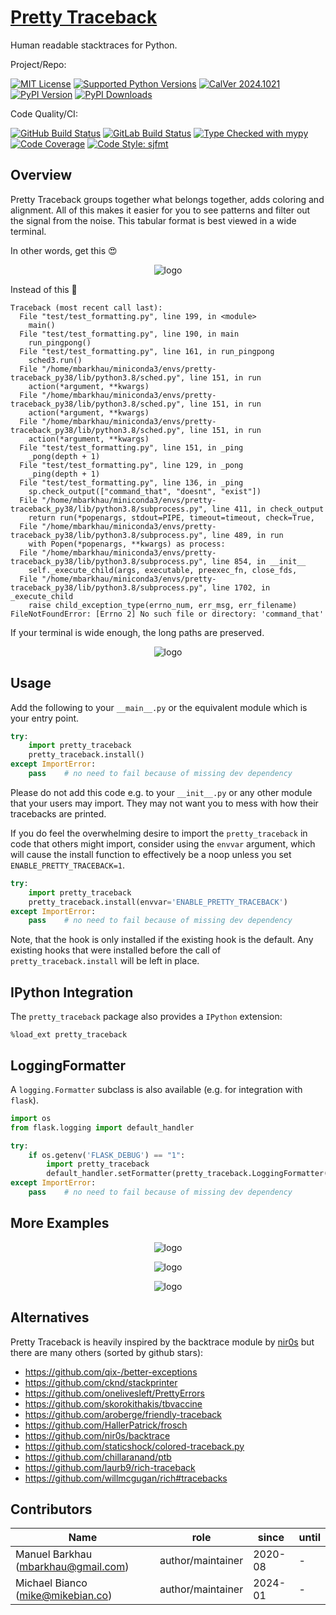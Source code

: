 # [Pretty Traceback][repo_ref]

Human readable stacktraces for Python.

Project/Repo:

[![MIT License][license_img]][license_ref]
[![Supported Python Versions][pyversions_img]][pyversions_ref]
[![CalVer 2024.1021][version_img]][version_ref]
[![PyPI Version][pypi_img]][pypi_ref]
[![PyPI Downloads][downloads_img]][downloads_ref]

Code Quality/CI:

[![GitHub Build Status][github_build_img]][github_build_ref]
[![GitLab Build Status][gitlab_build_img]][gitlab_build_ref]
[![Type Checked with mypy][mypy_img]][mypy_ref]
[![Code Coverage][codecov_img]][codecov_ref]
[![Code Style: sjfmt][style_img]][style_ref]


## Overview

Pretty Traceback groups together what belongs together, adds coloring and alignment. All of this makes it easier for you to see patterns and filter out the signal from the noise. This tabular format is best viewed in a wide terminal.

In other words, get this 😍

<div align="center">
<p align="center">
  <img alt="logo" src="https://github.com/mbarkhau/pretty-traceback/raw/master/example_tb4.png">
</p>
</div>

Instead of this 🤮

```
Traceback (most recent call last):
  File "test/test_formatting.py", line 199, in <module>
    main()
  File "test/test_formatting.py", line 190, in main
    run_pingpong()
  File "test/test_formatting.py", line 161, in run_pingpong
    sched3.run()
  File "/home/mbarkhau/miniconda3/envs/pretty-traceback_py38/lib/python3.8/sched.py", line 151, in run
    action(*argument, **kwargs)
  File "/home/mbarkhau/miniconda3/envs/pretty-traceback_py38/lib/python3.8/sched.py", line 151, in run
    action(*argument, **kwargs)
  File "/home/mbarkhau/miniconda3/envs/pretty-traceback_py38/lib/python3.8/sched.py", line 151, in run
    action(*argument, **kwargs)
  File "test/test_formatting.py", line 151, in _ping
    _pong(depth + 1)
  File "test/test_formatting.py", line 129, in _pong
    _ping(depth + 1)
  File "test/test_formatting.py", line 136, in _ping
    sp.check_output(["command_that", "doesnt", "exist"])
  File "/home/mbarkhau/miniconda3/envs/pretty-traceback_py38/lib/python3.8/subprocess.py", line 411, in check_output
    return run(*popenargs, stdout=PIPE, timeout=timeout, check=True,
  File "/home/mbarkhau/miniconda3/envs/pretty-traceback_py38/lib/python3.8/subprocess.py", line 489, in run
    with Popen(*popenargs, **kwargs) as process:
  File "/home/mbarkhau/miniconda3/envs/pretty-traceback_py38/lib/python3.8/subprocess.py", line 854, in __init__
    self._execute_child(args, executable, preexec_fn, close_fds,
  File "/home/mbarkhau/miniconda3/envs/pretty-traceback_py38/lib/python3.8/subprocess.py", line 1702, in _execute_child
    raise child_exception_type(errno_num, err_msg, err_filename)
FileNotFoundError: [Errno 2] No such file or directory: 'command_that'
```

If your terminal is wide enough, the long paths are preserved.

<div align="center">
<p align="center">
  <img alt="logo" src="https://github.com/mbarkhau/pretty-traceback/raw/master/example_tb5.png">
</p>
</div>


## Usage

Add the following to your `__main__.py` or the equivalent module which is your entry point.

```python
try:
    import pretty_traceback
    pretty_traceback.install()
except ImportError:
    pass    # no need to fail because of missing dev dependency
```

Please do not add this code e.g. to your `__init__.py` or any other module that your users may import. They may not want you to mess with how their tracebacks are printed.

If you do feel the overwhelming desire to import the `pretty_traceback` in code that others might import, consider using the `envvar` argument, which will cause the install function to effectively be a noop unless you set `ENABLE_PRETTY_TRACEBACK=1`.

```python
try:
    import pretty_traceback
    pretty_traceback.install(envvar='ENABLE_PRETTY_TRACEBACK')
except ImportError:
    pass    # no need to fail because of missing dev dependency
```

Note, that the hook is only installed if the existing hook is the default. Any existing hooks that were installed before the call of `pretty_traceback.install` will be left in place.

## IPython Integration

The `pretty_traceback` package also provides a `IPython` extension:

```shell
%load_ext pretty_traceback
```

## LoggingFormatter

A `logging.Formatter` subclass is also available (e.g. for integration with `flask`).

```python
import os
from flask.logging import default_handler

try:
    if os.getenv('FLASK_DEBUG') == "1":
        import pretty_traceback
        default_handler.setFormatter(pretty_traceback.LoggingFormatter())
except ImportError:
    pass    # no need to fail because of missing dev dependency
```


## More Examples

<div align="center">
<p align="center">
  <img alt="logo" src="https://github.com/mbarkhau/pretty-traceback/raw/master/example_tb0.png">
</p>
</div>

<div align="center">
<p align="center">
  <img alt="logo" src="https://github.com/mbarkhau/pretty-traceback/raw/master/example_tb3.png">
</p>
</div>

<div align="center">
<p align="center">
  <img alt="logo" src="https://github.com/mbarkhau/pretty-traceback/raw/master/example_tb_wide.png">
</p>
</div>



## Alternatives

Pretty Traceback is heavily inspired by the backtrace module by [nir0s](https://github.com/nir0s/backtrace) but there are many others (sorted by github stars):

- https://github.com/qix-/better-exceptions                 <!-- 03800 -->
- https://github.com/cknd/stackprinter                      <!-- 01000 -->
- https://github.com/onelivesleft/PrettyErrors              <!-- 00873 -->
- https://github.com/skorokithakis/tbvaccine                <!-- 00365 -->
- https://github.com/aroberge/friendly-traceback            <!-- 00164 -->
- https://github.com/HallerPatrick/frosch                   <!-- 00158 -->
- https://github.com/nir0s/backtrace                        <!-- 00079 -->
- https://github.com/staticshock/colored-traceback.py       <!-- 00039 -->
- https://github.com/chillaranand/ptb                       <!-- 00006 -->
- https://github.com/laurb9/rich-traceback                  <!-- 00002 -->
- https://github.com/willmcgugan/rich#tracebacks            <!-- 14000 -->

[repo_ref]: https://github.com/mbarkhau/pretty-traceback

[github_build_img]: https://github.com/mbarkhau/pretty-traceback/workflows/CI/badge.svg
[github_build_ref]: https://github.com/mbarkhau/pretty-traceback/actions?query=workflow%3ACI

[gitlab_build_img]: https://gitlab.com/mbarkhau/pretty-traceback/badges/master/pipeline.svg
[gitlab_build_ref]: https://gitlab.com/mbarkhau/pretty-traceback/pipelines

[codecov_img]: https://gitlab.com/mbarkhau/pretty-traceback/badges/master/coverage.svg
[codecov_ref]: https://mbarkhau.gitlab.io/pretty-traceback/cov

[license_img]: https://img.shields.io/badge/License-MIT-blue.svg
[license_ref]: https://gitlab.com/mbarkhau/pretty-traceback/blob/master/LICENSE

[mypy_img]: https://img.shields.io/badge/mypy-checked-green.svg
[mypy_ref]: https://mbarkhau.gitlab.io/pretty-traceback/mypycov

[style_img]: https://img.shields.io/badge/code%20style-%20sjfmt-f71.svg
[style_ref]: https://gitlab.com/mbarkhau/straitjacket/

[pypi_img]: https://img.shields.io/badge/PyPI-wheels-green.svg
[pypi_ref]: https://pypi.org/project/pretty-traceback/#files

[downloads_img]: https://pepy.tech/badge/pretty-traceback/month
[downloads_ref]: https://pepy.tech/project/pretty-traceback

[version_img]: https://img.shields.io/static/v1.svg?label=CalVer&message=2024.1021&color=blue
[version_ref]: https://pypi.org/project/bumpver/

[pyversions_img]: https://img.shields.io/pypi/pyversions/pretty-traceback.svg
[pyversions_ref]: https://pypi.python.org/pypi/pretty-traceback


## Contributors

|                 Name                |        role       |  since  | until |
|-------------------------------------|-------------------|---------|-------|
| Manuel Barkhau (mbarkhau@gmail.com) | author/maintainer | 2020-08 | -     |
| Michael Bianco (mike@mikebian.co) | author/maintainer | 2024-01 | -     |

